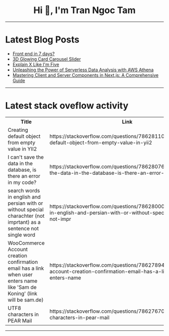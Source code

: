 <h1 align="center">Hi 👋, I'm Tran Ngoc Tam</h1>

---

# Latest Blog Posts 
<!-- BLOG-POST-LIST:START -->
- [Front end in 7 days?](https://dev.to/siri999/front-end-in-7-days-5a8n)
- [3D Glowing Card Carousel Slider](https://dev.to/divinector/3d-glowing-card-carousel-slider-4io)
- [Explain X Like I&#39;m Five](https://dev.to/ahmad_rifai_54a20be09025e/explain-x-like-im-five-n8j)
- [Unleashing the Power of Serverless Data Analysis with AWS Athena](https://dev.to/virajlakshitha/unleashing-the-power-of-serverless-data-analysis-with-aws-athena-3amh)
- [Mastering Client and Server Components in Next.js: A Comprehensive Guide](https://dev.to/vyan/mastering-client-and-server-components-in-nextjs-a-comprehensive-guide-42hp)
<!-- BLOG-POST-LIST:END -->

---

# Latest stack oveflow activity
<table>
  <tr><th>Title</th><th>Link</th></tr>
  <!-- STACKOVERFLOW:START --><tr><td>Creating default object from empty value in YII2</td><td>https://stackoverflow.com/questions/78628110/creating-default-object-from-empty-value-in-yii2</td></tr><tr><td>I can&#39;t save the data in the database, is there an error in my code?</td><td>https://stackoverflow.com/questions/78628076/i-cant-save-the-data-in-the-database-is-there-an-error-in-my-code</td></tr><tr><td>search words in english and persian with or without special charachter &lpar;not imprtant&rpar; as a sentence not single word</td><td>https://stackoverflow.com/questions/78628000/search-words-in-english-and-persian-with-or-without-special-charachter-not-impr</td></tr><tr><td>WooCommerce Account creation confirmation email has a link when user enters name like &#39;Sam de Koning&#39; &lpar;link will be sam.de&rpar;</td><td>https://stackoverflow.com/questions/78627894/woocommerce-account-creation-confirmation-email-has-a-link-when-user-enters-name</td></tr><tr><td>UTF8 characters in PEAR Mail</td><td>https://stackoverflow.com/questions/78627670/utf8-characters-in-pear-mail</td></tr><!-- STACKOVERFLOW:END -->
</table>

---


